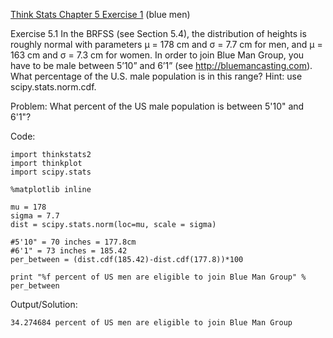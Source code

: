 [Think Stats Chapter 5 Exercise 1](http://greenteapress.com/thinkstats2/html/thinkstats2006.html#toc50) (blue men)

Exercise 5.1   In the BRFSS (see Section 5.4), the distribution of heights is roughly normal with parameters µ = 178 cm and σ = 7.7 cm for men, and µ = 163 cm and σ = 7.3 cm for women.
In order to join Blue Man Group, you have to be male between 5’10” and 6’1” (see http://bluemancasting.com). What percentage of the U.S. male population is in this range? Hint: use scipy.stats.norm.cdf.

Problem: What percent of the US male population is between 5'10" and 6'1"?

Code:
```
import thinkstats2
import thinkplot
import scipy.stats

%matplotlib inline

mu = 178
sigma = 7.7
dist = scipy.stats.norm(loc=mu, scale = sigma)

#5'10" = 70 inches = 177.8cm
#6'1" = 73 inches = 185.42
per_between = (dist.cdf(185.42)-dist.cdf(177.8))*100

print "%f percent of US men are eligible to join Blue Man Group" % per_between
```
Output/Solution:
```
34.274684 percent of US men are eligible to join Blue Man Group
```

